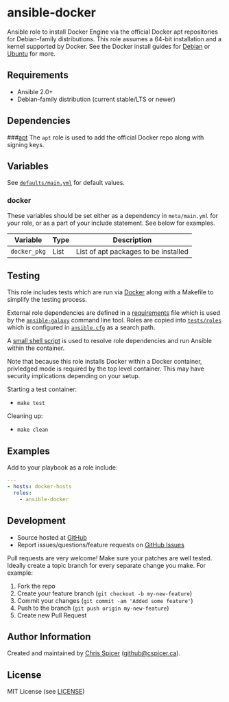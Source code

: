 # ansible-docker

Ansible role to install Docker Engine via the official Docker apt repositories
for Debian-family distributions. This role assumes a 64-bit installation and a
kernel supported by Docker. See the Docker install guides for
[Debian](http://docs.docker.com/engine/installation/debian/) or
[Ubuntu](http://docs.docker.com/engine/installation/ubuntulinux/) for more.

## Requirements

* Ansible 2.0+
* Debian-family distribution (current stable/LTS or newer)

## Dependencies

###[apt](https://github.com/cspicer/ansible-apt)
The `apt` role is used to add the official Docker repo along with signing keys.

## Variables

See [`defaults/main.yml`](defaults/main.yml) for default values.

### docker

These variables should be set either as a dependency in `meta/main.yml` for
your role, or as a part of your include statement. See below for examples.

Variable        | Type        | Description
--------        | ----        | -----------
`docker_pkg`    | List        | List of apt packages to be installed

## Testing

This role includes tests which are run via [Docker](https://www.docker.com)
along with a Makefile to simplify the testing process.

External role dependencies are defined in a [requirements](requirements.yml)
file which is used by the [`ansible-galaxy`](http://docs.ansible.com/ansible/galaxy.html#the-ansible-galaxy-command-line-tool)
command line tool. Roles are copied into [`tests/roles`](tests/roles) which is
configured in [`ansible.cfg`](ansible.cfg) as a search path.

A [small shell script](tests/test.sh) is used to resolve role dependencies
and run Ansible within the container.

Note that because this role installs Docker within a Docker container,
privledged mode is required by the top level container. This may have security
implications depending on your setup.

Starting a test container:
* `make test`

Cleaning up:
* `make clean`

## Examples

Add to your playbook as a role include:

```yaml
---
- hosts: docker-hosts
  roles:
    - ansible-docker
```

## Development

* Source hosted at [GitHub][repo]
* Report issues/questions/feature requests on [GitHub Issues][issues]

Pull requests are very welcome! Make sure your patches are well tested.
Ideally create a topic branch for every separate change you make. For
example:

1. Fork the repo
2. Create your feature branch (`git checkout -b my-new-feature`)
3. Commit your changes (`git commit -am 'Added some feature'`)
4. Push to the branch (`git push origin my-new-feature`)
5. Create new Pull Request

## Author Information

Created and maintained by [Chris Spicer][cspicer] (<github@cspicer.ca>).

## License

MIT License (see [LICENSE][license])

[cspicer]: https://github.com/cspicer
[repo]: https://github.com/cspicer/ansible-docker
[issues]: https://github.com/cspicer/ansible-docker/issues
[license]: https://github.com/cspicer/ansible-docker/blob/master/LICENSE
